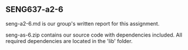 ## SENG637-a2-6

seng-a2-6.md is our group's written report for this assignment.

seng-as-6.zip contains our source code with dependencies included. All required dependencies are located in the 'lib' folder.

